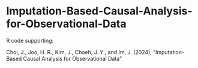 # Imputation-Based-Causal-Analysis-for-Observational-Data

R code supporting:

Choi, J., Joo, H. R., Kim, J., Choeh, J. Y., and Im, J. (2024), “Imputation-Based Causal Analysis for Observational Data”
